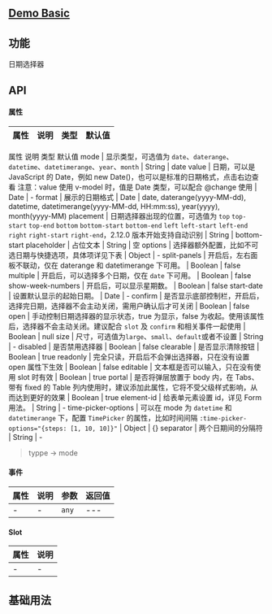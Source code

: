 ## [Demo Basic](https://wya-team.github.io/wya-vc/dist/date-picker/basic.html)
## 功能
日期选择器

## API

#### 属性

属性 | 说明 | 类型 | 默认值
---|---|---|---
属性	说明	类型	默认值
mode | 显示类型，可选值为 `date`、`daterange`、`datetime`、`datetimerange`、`year`、`month` | String | date
value | 日期，可以是 JavaScript 的 Date，例如 new Date()，也可以是标准的日期格式，点击右边查看
注意：value 使用 v-model 时，值是 Date 类型，可以配合 @change 使用 |  Date | -
format | 展示的日期格式 |  Date | date, daterange(yyyy-MM-dd), datetime, datetimerange(yyyy-MM-dd, HH:mm:ss), year(yyyy), month(yyyy-MM)
placement | 日期选择器出现的位置，可选值为 `top` `top-start` `top-end` `bottom` `bottom-start` `bottom-end` `left` `left-start` `left-end` `right` `right-start` `right-end`，2.12.0 版本开始支持自动识别 | String | bottom-start
placeholder | 占位文本 | String | 空
options | 选择器额外配置，比如不可选日期与快捷选项，具体项详见下表 | Object | -
split-panels | 开启后，左右面板不联动，仅在 daterange 和 datetimerange 下可用。 | Boolean | false
multiple | 开启后，可以选择多个日期，仅在 `date` 下可用。 | Boolean | false
show-week-numbers | 开启后，可以显示星期数。 | Boolean | false
start-date | 设置默认显示的起始日期。 | Date | -
confirm | 是否显示底部控制栏，开启后，选择完日期，选择器不会主动关闭，需用户确认后才可关闭 | Boolean | false
open | 手动控制日期选择器的显示状态，true 为显示，false 为收起。使用该属性后，选择器不会主动关闭。建议配合 `slot` 及 `confirm` 和相关事件一起使用 | Boolean | null
size | 尺寸，可选值为`large`、`small`、`default`或者不设置 | String | -
disabled | 是否禁用选择器 | Boolean | false
clearable | 是否显示清除按钮 | Boolean | true
readonly | 完全只读，开启后不会弹出选择器，只在没有设置 open 属性下生效 | Boolean | false
editable | 文本框是否可以输入，只在没有使用 slot 时有效 | Boolean | true
portal | 是否将弹层放置于 body 内，在 Tabs、带有 fixed 的 Table 列内使用时，建议添加此属性，它将不受父级样式影响，从而达到更好的效果 | Boolean | true
element-id | 给表单元素设置 id，详见 Form 用法。 | String | -
time-picker-options | 可以在 mode 为 `datetime` 和 `datetimerange` 下，配置 `TimePicker` 的属性，比如时间间隔 `:time-picker-options="{steps: [1, 10, 10]}"` | Object | {}
separator | 两个日期间的分隔符 | String | -	


> typpe -> mode 

#### 事件

属性 | 说明 | 参数 | 返回值
---|---|---|---
- | - | `any`|---

#### Slot

属性 | 说明
---|---
- | -



## 基础用法

```jsx

```
